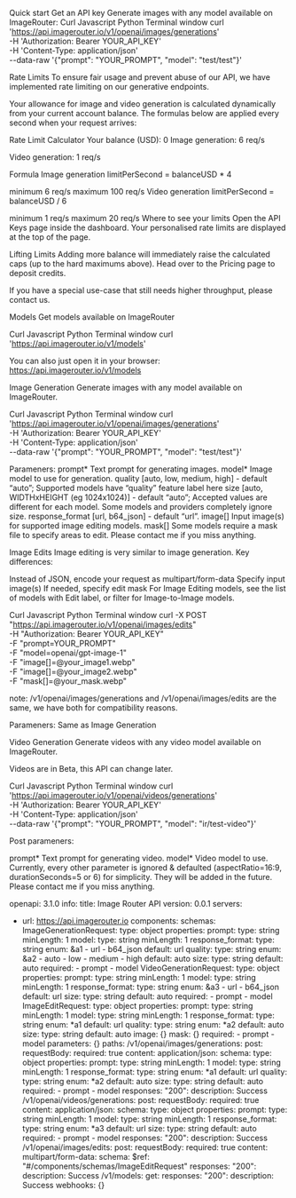 Quick start
Get an API key
Generate images with any model available on ImageRouter:
Curl
Javascript
Python
Terminal window
curl 'https://api.imagerouter.io/v1/openai/images/generations' \
-H 'Authorization: Bearer YOUR_API_KEY' \
-H 'Content-Type: application/json' \
--data-raw '{"prompt": "YOUR_PROMPT", "model": "test/test"}'

Rate Limits
To ensure fair usage and prevent abuse of our API, we have implemented rate limiting on our generative endpoints.

Your allowance for image and video generation is calculated dynamically from your current account balance. The formulas below are applied every second when your request arrives:

Rate Limit Calculator
Your balance (USD):
0
Image generation: 6 req/s

Video generation: 1 req/s

Formula
Image generation
limitPerSecond = balanceUSD * 4

minimum 6 req/s
maximum 100 req/s
Video generation
limitPerSecond = balanceUSD / 6

minimum 1 req/s
maximum 20 req/s
Where to see your limits
Open the API Keys page inside the dashboard. Your personalised rate limits are displayed at the top of the page.

Lifting Limits
Adding more balance will immediately raise the calculated caps (up to the hard maximums above). Head over to the Pricing page to deposit credits.

If you have a special use-case that still needs higher throughput, please contact us.

Models
Get models available on ImageRouter

Curl
Javascript
Python
Terminal window
curl 'https://api.imagerouter.io/v1/models'

You can also just open it in your browser: https://api.imagerouter.io/v1/models

Image Generation
Generate images with any model available on ImageRouter.

Curl
Javascript
Python
Terminal window
curl 'https://api.imagerouter.io/v1/openai/images/generations' \
-H 'Authorization: Bearer YOUR_API_KEY' \
-H 'Content-Type: application/json' \
--data-raw '{"prompt": "YOUR_PROMPT", "model": "test/test"}'

Parameners:
prompt* Text prompt for generating images.
model* Image model to use for generation.
quality [auto, low, medium, high] - default “auto”; Supported models have “quality” feature label here
size [auto, WIDTHxHEIGHT (eg 1024x1024)] - default “auto”; Accepted values are different for each model. Some models and providers completely ignore size.
response_format [url, b64_json] - default “url”.
image[] Input image(s) for supported image editing models.
mask[] Some models require a mask file to specify areas to edit.
Please contact me if you miss anything.


Image Edits
Image editing is very similar to image generation. Key differences:

Instead of JSON, encode your request as multipart/form-data
Specify input image(s)
If needed, specify edit mask
For Image Editing models, see the list of models with Edit label, or filter for Image-to-Image models.

Curl
Javascript
Python
Terminal window
curl -X POST "https://api.imagerouter.io/v1/openai/images/edits" \
-H "Authorization: Bearer YOUR_API_KEY" \
-F "prompt=YOUR_PROMPT" \
-F "model=openai/gpt-image-1" \
-F "image[]=@your_image1.webp" \
-F "image[]=@your_image2.webp" \
-F "mask[]=@your_mask.webp"

note: /v1/openai/images/generations and /v1/openai/images/edits are the same, we have both for compatibility reasons.

Parameners:
Same as Image Generation


Video Generation
Generate videos with any video model available on ImageRouter.

Videos are in Beta, this API can change later.

Curl
Javascript
Python
Terminal window
curl 'https://api.imagerouter.io/v1/openai/videos/generations' \
-H 'Authorization: Bearer YOUR_API_KEY' \
-H 'Content-Type: application/json' \
--data-raw '{"prompt": "YOUR_PROMPT", "model": "ir/test-video"}'

Post parameners:

prompt* Text prompt for generating video.
model* Video model to use.
Currently, every other parameter is ignored & defaulted (aspectRatio=16:9, durationSeconds=5 or 6) for simplicity. They will be added in the future. Please contact me if you miss anything.

openapi: 3.1.0
info:
  title: Image Router API
  version: 0.0.1
servers:
  - url: https://api.imagerouter.io
components:
  schemas:
    ImageGenerationRequest:
      type: object
      properties:
        prompt:
          type: string
          minLength: 1
        model:
          type: string
          minLength: 1
        response_format:
          type: string
          enum: &a1
            - url
            - b64_json
          default: url
        quality:
          type: string
          enum: &a2
            - auto
            - low
            - medium
            - high
          default: auto
        size:
          type: string
          default: auto
      required:
        - prompt
        - model
    VideoGenerationRequest:
      type: object
      properties:
        prompt:
          type: string
          minLength: 1
        model:
          type: string
          minLength: 1
        response_format:
          type: string
          enum: &a3
            - url
            - b64_json
          default: url
        size:
          type: string
          default: auto
      required:
        - prompt
        - model
    ImageEditRequest:
      type: object
      properties:
        prompt:
          type: string
          minLength: 1
        model:
          type: string
          minLength: 1
        response_format:
          type: string
          enum: *a1
          default: url
        quality:
          type: string
          enum: *a2
          default: auto
        size:
          type: string
          default: auto
        image: {}
        mask: {}
      required:
        - prompt
        - model
  parameters: {}
paths:
  /v1/openai/images/generations:
    post:
      requestBody:
        required: true
        content:
          application/json:
            schema:
              type: object
              properties:
                prompt:
                  type: string
                  minLength: 1
                model:
                  type: string
                  minLength: 1
                response_format:
                  type: string
                  enum: *a1
                  default: url
                quality:
                  type: string
                  enum: *a2
                  default: auto
                size:
                  type: string
                  default: auto
              required:
                - prompt
                - model
      responses:
        "200":
          description: Success
  /v1/openai/videos/generations:
    post:
      requestBody:
        required: true
        content:
          application/json:
            schema:
              type: object
              properties:
                prompt:
                  type: string
                  minLength: 1
                model:
                  type: string
                  minLength: 1
                response_format:
                  type: string
                  enum: *a3
                  default: url
                size:
                  type: string
                  default: auto
              required:
                - prompt
                - model
      responses:
        "200":
          description: Success
  /v1/openai/images/edits:
    post:
      requestBody:
        required: true
        content:
          multipart/form-data:
            schema:
              $ref: "#/components/schemas/ImageEditRequest"
      responses:
        "200":
          description: Success
  /v1/models:
    get:
      responses:
        "200":
          description: Success
webhooks: {}